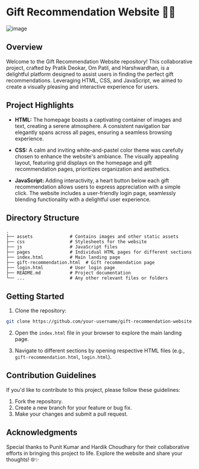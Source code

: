 # Gift Recommendation Website 🎁✨
![image](https://github.com/yashvisharma1204/Gift_Reccomendation_site/assets/137611141/17af915b-ea4b-4d70-87a9-c3a52770c29b)

## Overview

Welcome to the Gift Recommendation Website repository! This collaborative project, crafted by Pratik Deokar, Om Patil, and Harshwardhan, is a delightful platform designed to assist users in finding the perfect gift recommendations. Leveraging HTML, CSS, and JavaScript, we aimed to create a visually pleasing and interactive experience for users.

## Project Highlights

- **HTML:** The homepage boasts a captivating container of images and text, creating a serene atmosphere. A consistent navigation bar elegantly spans across all pages, ensuring a seamless browsing experience.

- **CSS:** A calm and inviting white-and-pastel color theme was carefully chosen to enhance the website's ambiance. The visually appealing layout, featuring grid displays on the homepage and gift recommendation pages, prioritizes organization and aesthetics.

- **JavaScript:** Adding interactivity, a heart button below each gift recommendation allows users to express appreciation with a simple click. The website includes a user-friendly login page, seamlessly blending functionality with a delightful user experience.

## Directory Structure

```plaintext
.
├── assets              # Contains images and other static assets
├── css                 # Stylesheets for the website
├── js                  # JavaScript files
├── pages               # Individual HTML pages for different sections
├── index.html          # Main landing page
├── gift-recommendation.html  # Gift recommendation page
├── login.html          # User login page
├── README.md           # Project documentation
└── ...                 # Any other relevant files or folders
```

## Getting Started

1. Clone the repository:

```bash
git clone https://github.com/your-username/gift-recommendation-website.git
```

2. Open the `index.html` file in your browser to explore the main landing page.

3. Navigate to different sections by opening respective HTML files (e.g., `gift-recommendation.html`, `login.html`).

## Contribution Guidelines

If you'd like to contribute to this project, please follow these guidelines:

1. Fork the repository.
2. Create a new branch for your feature or bug fix.
3. Make your changes and submit a pull request.

## Acknowledgments

Special thanks to Punit Kumar and Hardik Choudhary for their collaborative efforts in bringing this project to life. Explore the website and share your thoughts! 🌐✨
